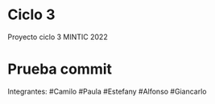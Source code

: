 # Ciclo 3
Proyecto ciclo 3 MINTIC 2022
# Prueba commit

Integrantes:
#Camilo
#Paula
#Estefany
#Alfonso
#Giancarlo
